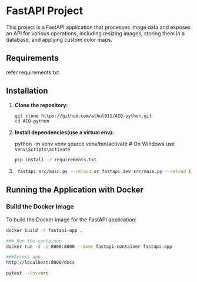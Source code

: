 # FastAPI Project

This project is a FastAPI application that processes image data and exposes an API for various operations, including resizing images, storing them in a database, and applying custom color maps.

## Requirements

refer requirements.txt

## Installation

1. **Clone the repository:**

    ```bash
    git clone https://github.com/athul911/AIQ-python.git
    cd AIQ-python
    ```

2. **Install dependencies(use a virtual env):**

    python -m venv venv
    source venv/bin/activate   # On Windows use `venv\Scripts\activate`


    ```bash
    pip install -r requirements.txt
    ```

3. ```bash
    fastapi src/main.py --reload or fastapi dev src/main.py --reload (for dev)
    ```

## Running the Application with Docker

### Build the Docker Image

To build the Docker image for the FastAPI application:

```bash
docker build -t fastapi-app .

### Run the container
docker run -d -p 8000:8000 --name fastapi-container fastapi-app

###Access app
http://localhost:8000/docs

pytest --cov=src
